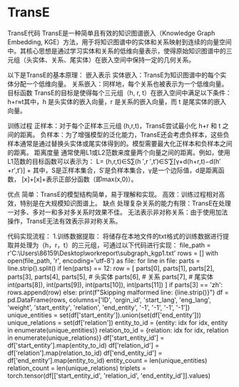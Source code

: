 # TransE
TransE代码
TransE是一种简单且有效的知识图谱嵌入（Knowledge Graph Embedding, KGE）方法，用于将知识图谱中的实体和关系映射到连续的向量空间中。其核心思想是通过学习实体和关系的低维向量表示，使得原始知识图谱中的三元组（头实体、关系、尾实体）在嵌入空间中保持一定的几何关系。

以下是TransE的基本原理：
嵌入表示
实体嵌入：TransE为知识图谱中的每个实体分配一个低维向量。
关系嵌入：同样地，每个关系也被表示为一个低维向量。
目标函数
TransE的目标是使得每个三元组（h, r, t）在嵌入空间中满足以下条件：h+r≈t其中，h 是头实体的嵌入向量，r 是关系的嵌入向量，而 t 是尾实体的嵌入向量。

训练过程
正样本：对于每个正样本三元组 (h,r,t)，TransE尝试最小化 h+r 和 t 之间的距离。
负样本：为了增强模型的泛化能力，TransE还会考虑负样本，这些负样本通常是通过替换头实体或尾实体得到的。模型需要最大化正样本和负样本之间的距离。
距离度量
通常使用L1或L2范数来度量两个向量之间的距离。例如，使用L1范数的目标函数可以表示为：
    L= (h,r,t)∈S∑(h ′,r ′,t′)∈S′∑[γ+d(h+r,t)−d(h′+r′,t′)] +
​
其中，S是正样本集合，S′是负样本集合，γ是一个边际值，d是距离函数，
[x]+[x]+表示正部分函数（即max(x,0)）。

优点
简单：TransE的模型结构简单，易于理解和实现。
高效：训练过程相对高效，特别是在大规模知识图谱上。
缺点
处理复杂关系的能力有限：TransE在处理一对多、多对一和多对多关系时效果不佳。
无法表示非对称关系：由于使用加法操作，TransE无法有效表示非对称关系。

代码实现流程：
1.训练数据提取：
  将储存在本地文件的txt格式的训练数据进行提取并处理为（h，r，t）的三元组，可通过以下代码进行实现：
file_path = r'C:\Users\86159\Desktop\workreport\subgraph_kgp1.txt'
rows = []
with open(file_path, 'r', encoding='utf-8') as file:
    for line in file:
        parts = line.strip().split()
        if len(parts) == 12:
            row = [
                parts[0],
                parts[1],
                parts[2],
                parts[3],
                parts[4],
                parts[5],  # 头实体
                parts[6],  # 关系
                parts[7],  # 尾实体
                int(parts[8]),
                int(parts[9]),
                int(parts[10]),
                int(parts[11])
            ]
            if parts[3] == 'zh':
                rows.append(row)
        else:
            print(f"Skipping malformed line: {line.strip()}")
df = pd.DataFrame(rows, columns=['ID', 'orgin_id', 'start_lang', 'eng_lang', 'weight', 'start_entity', 'relation', 'end_entity', '-1', '-1', '-1', '-1'])
unique_entities = set(df['start_entity']).union(set(df['end_entity']))
unique_relations = set(df['relation'])
entity_to_id = {entity: idx for idx, entity in enumerate(unique_entities)}
relation_to_id = {relation: idx for idx, relation in enumerate(unique_relations)}
df['start_entity_id'] = df['start_entity'].map(entity_to_id)
df['relation_id'] = df['relation'].map(relation_to_id)
df['end_entity_id'] = df['end_entity'].map(entity_to_id)
entity_count = len(unique_entities)
relation_count = len(unique_relations)
triplets = torch.tensor(df[['start_entity_id', 'relation_id', 'end_entity_id']].values)
